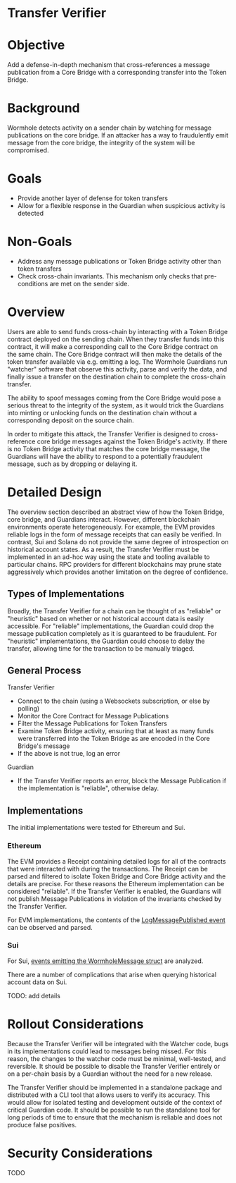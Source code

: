 # Transfer Verifier

# Objective

Add a defense-in-depth mechanism that cross-references a message publication from a Core Bridge with a corresponding transfer into the Token Bridge.

# Background

Wormhole detects activity on a sender chain by watching for message publications on the core bridge. If an attacker
has a way to fraudulently emit message from the core bridge, the integrity of the system will be compromised. 

# Goals

- Provide another layer of defense for token transfers
- Allow for a flexible response in the Guardian when suspicious activity is detected

# Non-Goals

- Address any message publications or Token Bridge activity other than token transfers
- Check cross-chain invariants. This mechanism only checks that pre-conditions are met on the sender side.

# Overview

Users are able to send funds cross-chain by interacting with a Token Bridge contract deployed on the sending chain. When they
transfer funds into this contract, it will make a corresponding call to the Core Bridge contract on the same chain. The
Core Bridge contract will then make the details of the token transfer available via e.g. emitting a log. The Wormhole Guardians
run "watcher" software that observe this activity, parse and verify the data, and finally issue a transfer on the destination
chain to complete the cross-chain transfer.

The ability to spoof messages coming from the Core Bridge would pose a serious threat to the integrity of the system, as
it would trick the Guardians into minting or unlocking funds on the destination chain without a corresponding deposit on the source chain.

In order to mitigate this attack, the Transfer Verifier is designed to cross-reference core bridge messages against the Token Bridge's
activity. If there is no Token Bridge activity that matches the core bridge message, the Guardians will have the ability to
respond to a potentially fraudulent message, such as by dropping or delaying it.

# Detailed Design

The overview section described an abstract view of how the Token Bridge, core bridge, and Guardians interact. However,
different blockchain environments operate heterogeneously. For example, the EVM provides reliable logs in the form
of message receipts that can easily be verified. In contrast, Sui and Solana do not provide the same degree of introspection
on historical account states. As a result, the Transfer Verifier must be implemented in an ad-hoc way using the state
and tooling available to particular chains. RPC providers for different blockchains may prune state aggressively which
provides another limitation on the degree of confidence.

## Types of Implementations
Broadly, the Transfer Verifier for a chain can be thought of as "reliable" or "heuristic" based on whether or not
historical account data is easily accessible. For "reliable" implementations, the Guardian could drop
the message publication completely as it is guaranteed to be fraudulent. For "heuristic" implementations, the Guardian
could choose to delay the transfer, allowing time for the transaction to be manually triaged.

## General Process

Transfer Verifier
- Connect to the chain (using a Websockets subscription, or else by polling)
- Monitor the Core Contract for Message Publications
- Filter the Message Publications for Token Transfers
- Examine Token Bridge activity, ensuring that at least as many funds were transferred into the Token Bridge as are encoded in the Core Bridge's message
- If the above is not true, log an error

Guardian
- If the Transfer Verifier reports an error, block the Message Publication if the implementation is "reliable", otherwise delay.

## Implementations

The initial implementations were tested for Ethereum and Sui.

### Ethereum

The EVM provides a Receipt containing detailed logs for all of the contracts that were interacted with during the transactions.
The Receipt can be parsed and filtered to isolate Token Bridge and Core Bridge activity and the details are precise. For these
reasons the Ethereum implementation can be considered "reliable". If the Transfer Verifier is enabled, the Guardians will not
publish Message Publications in violation of the invariants checked by the Transfer Verifier.

For EVM implementations, the contents of the [LogMessagePublished event](https://github.com/wormhole-foundation/wormhole/blob/ab34a049e55badc88f2fb1bd8ebd5e1043dcdb4a/ethereum/contracts/Implementation.sol#L12-L26)
can be observed and parsed.

### Sui

For Sui, [events emitting the WormholeMessage struct](https://github.com/wormhole-foundation/wormhole/blob/ab34a049e55badc88f2fb1bd8ebd5e1043dcdb4a/sui/wormhole/sources/publish_message.move#L138-L148) are analyzed.

There are a number of complications that arise when querying historical account data on Sui.

TODO: add details

# Rollout Considerations

Because the Transfer Verifier will be integrated with the Watcher code, bugs in its implementations could lead to messages
being missed. For this reason, the changes to the watcher code must be minimal, well-tested, and reversible. It should
be possible to disable the Transfer Verifier entirely or on a per-chain basis by a Guardian without the need for a 
new release.

The Transfer Verifier should be implemented in a standalone package and distributed with a CLI tool that allows users
to verify its accuracy. This would allow for isolated testing and development outside of the context of critical Guardian code.
It should be possible to run the standalone tool for long periods of time to ensure that the mechanism is reliable and does
not produce false positives.

# Security Considerations

TODO
